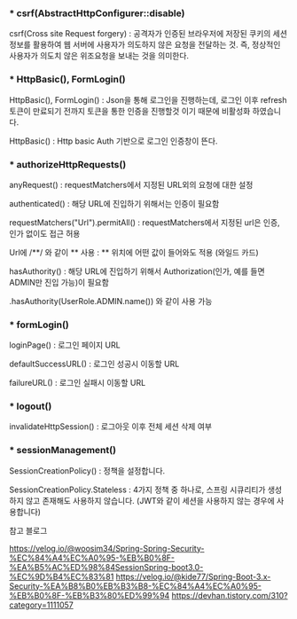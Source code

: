 ### * csrf(AbstractHttpConfigurer::disable)
csrf(Cross site Request forgery) : 공격자가 인증된 브라우저에 저장된 쿠키의 세션 정보를 활용하여 웹 서버에 사용자가 의도하지 않은 요청을 전달하는 것. 즉, 정상적인 사용자가 의도치 않은 위조요청을 보내는 것을 의미한다.

### * HttpBasic(), FormLogin()
HttpBasic(), FormLogin() : Json을 통해 로그인을 진행하는데, 로그인 이후 refresh 토큰이 만료되기 전까지 토큰을 통한 인증을 진행할것 이기 때문에 비활성화 하였습니다.

HttpBasic() : Http basic Auth 기반으로 로그인 인증창이 뜬다.

### * authorizeHttpRequests()
anyRequest() : requestMatchers에서 지정된 URL외의 요청에 대한 설정

authenticated() : 해당 URL에 진입하기 위해서는 인증이 필요함

requestMatchers("Url").permitAll() : requestMatchers에서 지정된 url은 인증, 인가 없이도 접근 허용

Url에 /**/ 와 같이 ** 사용 : ** 위치에 어떤 값이 들어와도 적용 (와일드 카드)

hasAuthority() : 해당 URL에 진입하기 위해서 Authorization(인가, 예를 들면 ADMIN만 진입 가능)이 필요함

.hasAuthority(UserRole.ADMIN.name()) 와 같이 사용 가능

### * formLogin()
loginPage() : 로그인 페이지 URL

defaultSuccessURL() : 로그인 성공시 이동할 URL

failureURL() : 로그인 실패시 이동할 URL

### * logout()
invalidateHttpSession() : 로그아웃 이후 전체 세션 삭제 여부

### * sessionManagement()
SessionCreationPolicy() : 정책을 설정합니다.

SessionCreationPolicy.Stateless : 4가지 정책 중 하나로, 스프링 시큐리티가 생성하지 않고 존재해도 사용하지 않습니다. (JWT와 같이 세션을 사용하지 않는 경우에 사용합니다)

참고 블로그

https://velog.io/@woosim34/Spring-Spring-Security-%EC%84%A4%EC%A0%95-%EB%B0%8F-%EA%B5%AC%ED%98%84SessionSpring-boot3.0-%EC%9D%B4%EC%83%81
https://velog.io/@kide77/Spring-Boot-3.x-Security-%EA%B8%B0%EB%B3%B8-%EC%84%A4%EC%A0%95-%EB%B0%8F-%EB%B3%80%ED%99%94
https://devhan.tistory.com/310?category=1111057
